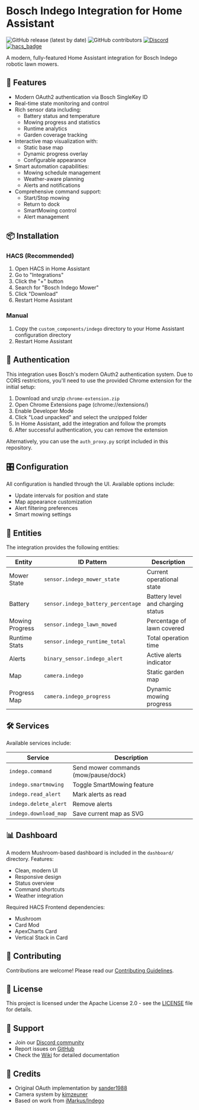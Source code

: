 # Bosch Indego Integration for Home Assistant

![GitHub release (latest by date)](https://img.shields.io/github/v/release/WhyLev/indegohomeassistant)
![GitHub contributors](https://img.shields.io/github/contributors/WhyLev/indegohomeassistant)
[![Discord](https://img.shields.io/discord/983383013830864927)](https://discord.gg/aD33GsP)
[![hacs_badge](https://img.shields.io/badge/HACS-Default-orange.svg)](https://github.com/hacs/integration)

A modern, fully-featured Home Assistant integration for Bosch Indego robotic lawn mowers.

## 🌟 Features

- Modern OAuth2 authentication via Bosch SingleKey ID
- Real-time state monitoring and control
- Rich sensor data including:
  - Battery status and temperature
  - Mowing progress and statistics
  - Runtime analytics
  - Garden coverage tracking
- Interactive map visualization with:
  - Static base map
  - Dynamic progress overlay
  - Configurable appearance
- Smart automation capabilities:
  - Mowing schedule management
  - Weather-aware planning
  - Alerts and notifications
- Comprehensive command support:
  - Start/Stop mowing
  - Return to dock
  - SmartMowing control
  - Alert management

## 📦 Installation

### HACS (Recommended)

1. Open HACS in Home Assistant
2. Go to "Integrations"
3. Click the "+" button
4. Search for "Bosch Indego Mower"
5. Click "Download"
6. Restart Home Assistant

### Manual

1. Copy the `custom_components/indego` directory to your Home Assistant configuration directory
2. Restart Home Assistant

## 🔐 Authentication

This integration uses Bosch's modern OAuth2 authentication system. Due to CORS restrictions, you'll need to use the provided Chrome extension for the initial setup:

1. Download and unzip `chrome-extension.zip`
2. Open Chrome Extensions page (chrome://extensions/)
3. Enable Developer Mode
4. Click "Load unpacked" and select the unzipped folder
5. In Home Assistant, add the integration and follow the prompts
6. After successful authentication, you can remove the extension

Alternatively, you can use the `auth_proxy.py` script included in this repository.

## 🎛 Configuration

All configuration is handled through the UI. Available options include:

- Update intervals for position and state
- Map appearance customization
- Alert filtering preferences
- Smart mowing settings

## 🤖 Entities

The integration provides the following entities:

| Entity | ID Pattern | Description |
|--------|------------|-------------|
| Mower State | `sensor.indego_mower_state` | Current operational state |
| Battery | `sensor.indego_battery_percentage` | Battery level and charging status |
| Mowing Progress | `sensor.indego_lawn_mowed` | Percentage of lawn covered |
| Runtime Stats | `sensor.indego_runtime_total` | Total operation time |
| Alerts | `binary_sensor.indego_alert` | Active alerts indicator |
| Map | `camera.indego` | Static garden map |
| Progress Map | `camera.indego_progress` | Dynamic mowing progress |

## 🛠 Services

Available services include:

| Service | Description |
|---------|-------------|
| `indego.command` | Send mower commands (mow/pause/dock) |
| `indego.smartmowing` | Toggle SmartMowing feature |
| `indego.read_alert` | Mark alerts as read |
| `indego.delete_alert` | Remove alerts |
| `indego.download_map` | Save current map as SVG |

## 📊 Dashboard

A modern Mushroom-based dashboard is included in the `dashboard/` directory. Features:

- Clean, modern UI
- Responsive design
- Status overview
- Command shortcuts
- Weather integration

Required HACS Frontend dependencies:
- Mushroom
- Card Mod
- ApexCharts Card
- Vertical Stack in Card

## 🤝 Contributing

Contributions are welcome! Please read our [Contributing Guidelines](CONTRIBUTING.md).

## 📄 License

This project is licensed under the Apache License 2.0 - see the [LICENSE](LICENSE) file for details.

## 💬 Support

- Join our [Discord community](https://discord.gg/aD33GsP)
- Report issues on [GitHub](https://github.com/WhyLev/indegohomeassistant/issues)
- Check the [Wiki](https://github.com/WhyLev/indegohomeassistant/wiki) for detailed documentation

## 🙏 Credits

- Original OAuth implementation by [sander1988](https://github.com/sander1988)
- Camera system by [kimzeuner](https://github.com/kimzeuner)
- Based on work from [iMarkus/Indego](https://github.com/iMarkus/Indego)
